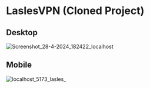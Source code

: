# LaslesVPN (Cloned Project)

<h2>Desktop</h2>

![Screenshot_28-4-2024_182422_localhost](https://github.com/Devdenice/lasles/assets/97163008/b8005318-6464-41cb-a798-8ac307aff9ef)


<h2>Mobile</h2>

![localhost_5173_lasles_](https://github.com/Devdenice/lasles/assets/97163008/4f018ed5-69b5-44cb-b28f-4e3f357cb565)

